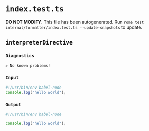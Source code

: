 # `index.test.ts`

**DO NOT MODIFY**. This file has been autogenerated. Run `rome test internal/formatter/index.test.ts --update-snapshots` to update.

## `interpreterDirective`

### `Diagnostics`

```
✔ No known problems!

```

### `Input`

```js
#!/usr/bin/env babel-node
console.log("hello world");

```

### `Output`

```js
#!/usr/bin/env babel-node

console.log("hello world");

```
